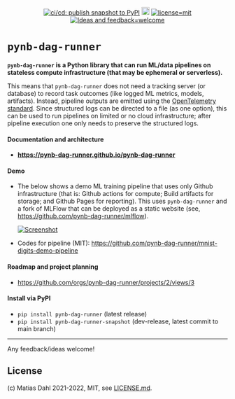 <div align="center">

  <!-- need an empty line above: https://stackoverflow.com/a/70293384 -->
  <a href="https://github.com/pynb-dag-runner/pynb-dag-runner/actions/workflows/cicd_publish-pypi-package-dev-snapshot.yml">![ci/cd: publish snapshot to PyPI](https://github.com/pynb-dag-runner/pynb-dag-runner/actions/workflows/cicd_publish-pypi-package-dev-snapshot.yml/badge.svg)</a>
  <a href="https://badge.fury.io/py/pynb-dag-runner"><img src="https://badge.fury.io/py/pynb-dag-runner.svg" alt="PyPI version" height="18"></a>
  <a href="https://github.com/pynb-dag-runner/pynb-dag-runner/blob/main/LICENSE.md">![license=mit](https://img.shields.io/badge/license-MIT-blue)</a>
  <a href="https://github.com/pynb-dag-runner/pynb-dag-runner/issues/new">![Ideas and feedback=welcome](https://img.shields.io/badge/Ideas%20%26%20feedback-welcome-green)</a>

</div>

# `pynb-dag-runner`

**`pynb-dag-runner` is a Python library that can run ML/data pipelines on stateless compute infrastructure (that may be ephemeral or serverless).**

This means that `pynb-dag-runner` does not need a tracking server (or database) to record task outcomes (like logged ML metrics, models, artifacts).
Instead, pipeline outputs are emitted using the [OpenTelemetry standard](https://opentelemetry.io/).
Since structured logs can be directed to a file (as one option), this can be used to run pipelines on limited or no cloud infrastructure;
after pipeline execution one only needs to preserve the structured logs. 

#### Documentation and architecture
- **https://pynb-dag-runner.github.io/pynb-dag-runner**

#### Demo
- The below shows a demo ML training pipeline that uses only Github infrastructure (that is: Github actions for compute; Build artifacts for storage; and Github Pages for reporting). This uses `pynb-dag-runner` and a fork of MLFlow that can be deployed as a static website (see, https://github.com/pynb-dag-runner/mlflow).

  [![Screenshot](https://pynb-dag-runner.github.io/pynb-dag-runner/live-demos/mnist-digits-demo-pipeline/screenshot-task-list.png)](https://pynb-dag-runner.github.io/mnist-digits-demo-pipeline/)

- Codes for pipeline (MIT): https://github.com/pynb-dag-runner/mnist-digits-demo-pipeline

#### Roadmap and project planning
- https://github.com/orgs/pynb-dag-runner/projects/2/views/3

#### Install via PyPI
- `pip install pynb-dag-runner` (latest release)
- `pip install pynb-dag-runner-snapshot` (dev-release, latest commit to main branch)

---

Any feedback/ideas welcome!

## License
(c) Matias Dahl 2021-2022, MIT, see [LICENSE.md](./LICENSE.md).

